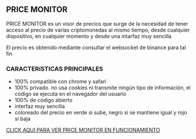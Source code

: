 ## **PRICE MONITOR**

PRICE MONITOR es un visor de precios que surge de la necesidad de tener acceso al precio de varias criptomonedas al mismo tiempo, desde cualquier dispositivo, en cualquier momento y desde una intarfaz muy sencilla  

El precio es obtenido mediante consultar el websocket de binance para tal fin


### **CARACTERíSTICAS PRINCIPALES**

- 100% compatible con chrome y safari
- 100% privado. no usa cookies ni transmite ningún tipo de información, el código se ejecuta en el navegador del usuario
- 100% de código abierto
- interfaz muy sencilla
- coloreado del precio en verde si sube, negro si se mantiene igual y rojo si baja

<a href=https://nkne.github.io/price_monitor/ target="_blank">CLICK AQUI PARA VER PRICE MONITOR EN FUNCIONAMIENTO</a>
